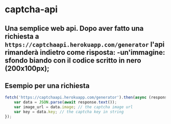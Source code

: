 # captcha-api

Una semplice web api.
Dopo aver fatto una richiesta a `https://captchaapi.herokuapp.com/generator` l'api rimanderà indietro come risposta:
-un'immagine: sfondo biando con il codice scritto in nero (200x100px);
-

## Esempio per una richiesta
```js
fetch('https://captchaapi.herokuapp.com/generator').then(async (response) => {
	var data = JSON.parse(await response.text());
	var image_url = data.image; // the captcha image url
	var key = data.key; // the captcha key in string
});
```
